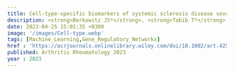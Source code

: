 ```yaml
---
title: Cell‐type‐specific biomarkers of systemic sclerosis disease severity capture cell‐intrinsic and cell‐extrinsic circuits 
description: <strong>Berkowitz JS*</strong>, <strong>Tabib T*</strong>,<strong> Xiao H*</strong>, Sadej GM, Khanna D, Fuschiotti P, Lafyatis R✝, <strong>Das J✝</strong>
date: 2023-04-25 15:01:35 +0300
image: '/images/Cell‐type.webp'
tags: [Machine_Learning,Gene_Regulatory_Networks]
href : 'https://acrjournals.onlinelibrary.wiley.com/doi/10.1002/art.42536'
published: Arthritis Rheumatology 2023
year : 2023 
---
```


